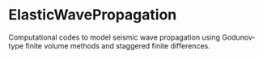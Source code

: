 # ElasticWavePropagation
Computational codes to model seismic wave propagation using Godunov-type finite volume methods and staggered finite differences.

